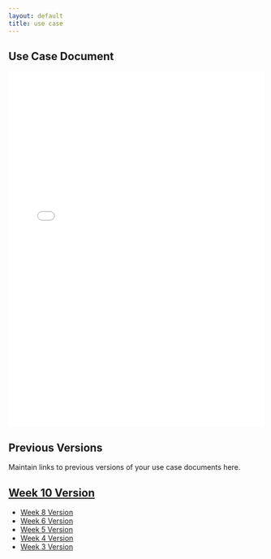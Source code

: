 ```yaml
---
layout: default
title: use case
---
```


## Use Case Document

<iframe src="files/UseCases/OE_10_PDTO_UseCase.docx.pdf" style="width: 100%;height: 700px;border: none;"></iframe>

## Previous Versions

<p class="message-highlight">Maintain links to previous versions of your use case documents here.</p>

## [Week 10 Version](files/UseCases/OE_10_PDTO_UseCase.docx.pdf)
- [Week 8 Version](files/UseCases/OE_8_UseCase.docx)
- [Week 6 Version](files/UseCases/OE_6_PDTO_UseCase.docx.pdf)
- [Week 5 Version](files/UseCases/OE_5_PDTO_UseCase.pdf)
- [Week 4 Version](files/UseCases/OE_4_PDTO_UseCase.pdf)
- [Week 3 Version](files/UseCases/OE_3_PDTO_UseCase.pdf)